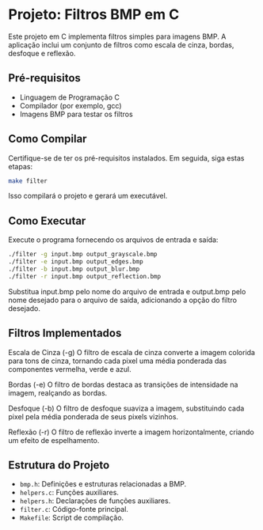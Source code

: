 # Projeto: Filtros BMP em C

Este projeto em C implementa filtros simples para imagens BMP. A aplicação inclui um conjunto de filtros como escala de cinza, bordas, desfoque e reflexão.

## Pré-requisitos

- Linguagem de Programação C
- Compilador (por exemplo, gcc)
- Imagens BMP para testar os filtros

## Como Compilar

Certifique-se de ter os pré-requisitos instalados. Em seguida, siga estas etapas:

```bash
make filter
```
Isso compilará o projeto e gerará um executável.

## Como Executar

Execute o programa fornecendo os arquivos de entrada e saída:

```bash
./filter -g input.bmp output_grayscale.bmp 
./filter -e input.bmp output_edges.bmp
./filter -b input.bmp output_blur.bmp
./filter -r input.bmp output_reflection.bmp
```
Substitua input.bmp pelo nome do arquivo de entrada e output.bmp pelo nome desejado para o arquivo de saída, adicionando a opção do filtro desejado.

## Filtros Implementados
Escala de Cinza (-g)
O filtro de escala de cinza converte a imagem colorida para tons de cinza, tornando cada pixel uma média ponderada das componentes vermelha, verde e azul.

Bordas (-e)
O filtro de bordas destaca as transições de intensidade na imagem, realçando as bordas.

Desfoque (-b)
O filtro de desfoque suaviza a imagem, substituindo cada pixel pela média ponderada de seus pixels vizinhos.

Reflexão (-r)
O filtro de reflexão inverte a imagem horizontalmente, criando um efeito de espelhamento.

## Estrutura do Projeto

- `bmp.h`: Definições e estruturas relacionadas a BMP.  
- `helpers.c`: Funções auxiliares.  
- `helpers.h`: Declarações de funções auxiliares.  
- `filter.c`: Código-fonte principal.  
- `Makefile`: Script de compilação.  
